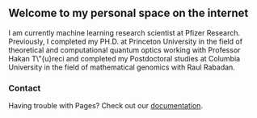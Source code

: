 ## Welcome to my personal space on the internet

I am currently machine learning research scientist at Pfizer Research. Previously, I completed my PH.D. at Princeton University in the field of theoretical
and computational quantum optics working with Professor Hakan T\”{u}reci and completed my Postdoctoral studies at Columbia University in the field of mathematical genomics with
Raul Rabadan.
### Contact

Having trouble with Pages? Check out our [documentation](https://docs.github.com/categories/github-pages-basics/).
